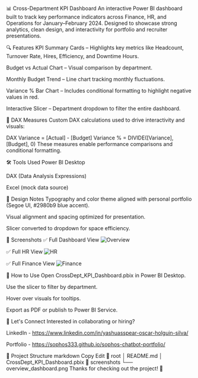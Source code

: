 📊 Cross-Department KPI Dashboard
An interactive Power BI dashboard built to track key performance indicators across Finance, HR, and Operations for January–February 2024. Designed to showcase strong analytics, clean design, and interactivity for portfolio and recruiter presentations.

🔍 Features
KPI Summary Cards – Highlights key metrics like Headcount, Turnover Rate, Hires, Efficiency, and Downtime Hours.

Budget vs Actual Chart – Visual comparison by department.

Monthly Budget Trend – Line chart tracking monthly fluctuations.

Variance % Bar Chart – Includes conditional formatting to highlight negative values in red.

Interactive Slicer – Department dropdown to filter the entire dashboard.

🧠 DAX Measures
Custom DAX calculations used to drive interactivity and visuals:

DAX
Variance = [Actual] - [Budget]
Variance % = DIVIDE([Variance], [Budget], 0)
These measures enable performance comparisons and conditional formatting.

🛠 Tools Used
Power BI Desktop

DAX (Data Analysis Expressions)

Excel (mock data source)

🎨 Design Notes
Typography and color theme aligned with personal portfolio (Segoe UI, #2980b9 blue accent).

Visual alignment and spacing optimized for presentation.

Slicer converted to dropdown for space efficiency.

📸 Screenshots
✅ Full Dashboard View
![Overview](https://github.com/user-attachments/assets/5c506848-5a1d-4fef-9cbb-6e9ee9ab1801)

✅ Full HR View
![HR](https://github.com/user-attachments/assets/e6fd55f1-8ff9-4338-a431-8cf73dda630c)

✅ Full Finance View
![Finance](https://github.com/user-attachments/assets/eb81ecdd-aaa1-40c6-ac6d-32ebcdf62552)


🚀 How to Use
Open CrossDept_KPI_Dashboard.pbix in Power BI Desktop.

Use the slicer to filter by department.

Hover over visuals for tooltips.

Export as PDF or publish to Power BI Service.

🤝 Let's Connect
Interested in collaborating or hiring?

LinkedIn - https://www.linkedin.com/in/yashuasspear-oscar-holguin-silva/

Portfolio - https://sophos333.github.io/sophos-chatbot-portfolio/

📂 Project Structure
markdown
Copy
Edit
📁 root
│   README.md
│   CrossDept_KPI_Dashboard.pbix
📁 screenshots
    └── overview_dashboard.png
Thanks for checking out the project! 🚀
